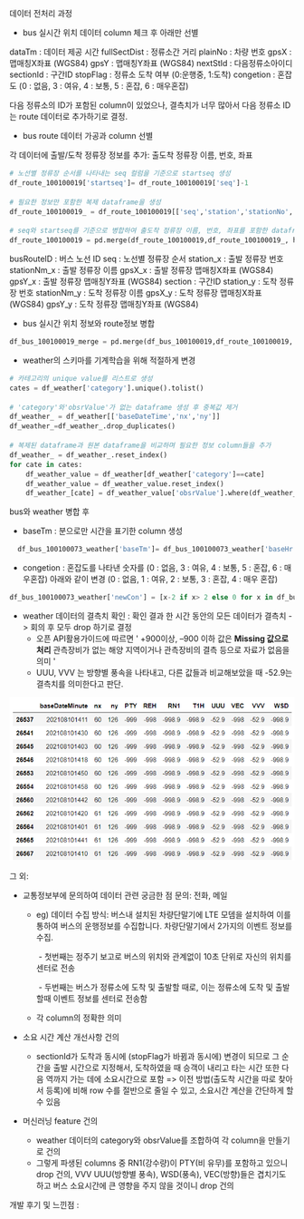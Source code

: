 데이터 전처리 과정
- bus 실시간 위치 데이터 column 체크 후 아래만 선별

dataTm : 데이터 제공 시간
fullSectDist : 정류소간 거리
plainNo : 차량 번호
gpsX : 맵매칭X좌표 (WGS84)
gpsY : 맵매칭Y좌표 (WGS84)
nextStId : 다음정류소아이디
sectionId : 구간ID
stopFlag : 정류소 도착 여부 (0:운행중, 1:도착)
congetion : 혼잡도 (0 : 없음, 3 : 여유, 4 : 보통, 5 : 혼잡, 6 : 매우혼잡)

다음 정류소의 ID가 포함된 column이 있었으나, 결측치가 너무 많아서 다음 정류소 ID는 route 데이터로 추가하기로 결정.



   - bus route 데이터 가공과 column 선별

각 데이터에 출발/도착 정류장 정보를 추가: 출도착 정류장 이름, 번호, 좌표

```python
# 노선별 정류장 순서를 나타내는 seq 컬럼을 기준으로 startseq 생성
df_route_100100019['startseq']= df_route_100100019['seq']-1

# 필요한 정보만 포함한 복제 dataframe을 생성
df_route_100100019_ = df_route_100100019[['seq','station','stationNo','stationNm','gpsX','gpsY']]

# seq와 startseq를 기준으로 병합하여 출도착 정류장 이름, 번호, 좌표를 포함한 dataframe 생성
df_route_100100019 = pd.merge(df_route_100100019,df_route_100100019_, how='left', left_on='startseq', right_on='seq')
```

busRouteID : 버스 노선 ID
seq : 노선별 정류장 순서
station_x : 출발 정류장 번호
stationNm_x : 출발 정류장 이름
gpsX_x : 출발 정류장 맵매칭X좌표 (WGS84)
gpsY_x  : 출발 정류장 맵매칭Y좌표 (WGS84)
section : 구간ID
station_y : 도착 정류장 번호
stationNm_y : 도착 정류장 이름
gpsX_y : 도착 정류장 맵매칭X좌표 (WGS84)
gpsY_y  : 도착 정류장 맵매칭Y좌표 (WGS84)



- bus 실시간 위치 정보와 route정보 병합

```python
df_bus_100100019_merge = pd.merge(df_bus_100100019,df_route_100100019, how='left', left_on='sectionId', right_on='section')
```



- weather의 스키마를 기계학습을 위해 적절하게 변경

```python
# 카테고리의 unique value를 리스트로 생성
cates = df_weather['category'].unique().tolist()

# 'category'와'obsrValue'가 없는 dataframe 생성 후 중복값 제거
df_weather_ = df_weather[['baseDateTime','nx','ny']]
df_weather_=df_weather_.drop_duplicates()

# 복제된 dataframe과 원본 dataframe을 비교하며 필요한 정보 column들을 추가
df_weather_ = df_weather_.reset_index()
for cate in cates:
    df_weather_value = df_weather[df_weather['category']==cate]
    df_weather_value = df_weather_value.reset_index()
    df_weather_[cate] = df_weather_value['obsrValue'].where(df_weather_value['baseDateTime']==df_weather_['baseDateTime'], 'error')
```



bus와 weather 병합 후

- baseTm : 분으로만 시간을 표기한 column 생성
```python
  df_bus_100100073_weather['baseTm']= df_bus_100100073_weather['baseHr']*60 + df_bus_100100073_weather['baseMn']
```

- congetion :  혼잡도를 나타낸 숫자를 (0 : 없음, 3 : 여유, 4 : 보통, 5 : 혼잡, 6 : 매우혼잡) 아래와 같이 변경 (0 : 없음, 1 : 여유, 2 : 보통, 3 : 혼잡, 4 : 매우 혼잡)
```python
df_bus_100100073_weather['newCon'] = [x-2 if x> 2 else 0 for x in df_bus_100100073_weather['congetion']]
```

- weather 데이터의 결측치 확인 : 확인 결과 한 시간 동안의 모든 데이터가 결측치 -> 회의 후 모두 drop 하기로 결정
  - 오픈 API활용가이드에 따르면 '  +900이상, –900 이하 값은 **Missing 값으로 처리**  관측장비가 없는 해양 지역이거나 관측장비의 결측 등으로 자료가 없음을 의미  '
  - UUU, VVV 는 방향별 풍속을 나타내고, 다른 값들과 비교해보았을 때 -52.9는 결측치를 의미한다고 판단.

![image-20210819134920654](210819전처리설명추가.assets/image-20210819134920654.png)


그 외: 

 - 교통정보부에 문의하여 데이터 관련 궁금한 점 문의: 전화, 메일 

    - eg) 데이터 수집 방식: 버스내 설치된 차량단말기에 LTE 모뎀을 설치하여 이를 통하여 버스의 운행정보를 수집합니다. 차량단말기에서 2가지의 이벤트 정보를 수집.

      ​     \- 첫번째는 정주기 보고로 버스의 위치와 관계없이 10초 단위로 자신의 위치를 센터로 전송

      ​     \- 두번째는 버스가 정류소에 도착 및 출발할 때로, 이는 정류소에 도착 및 출발할때 이벤트 정보를 센터로 전송함

   - 각 column의 정확한 의미

 - 소요 시간 계산 개선사항 건의

    - sectionId가 도착과 동시에 (stopFlag가 바뀜과 동시에) 변경이 되므로 그 순간을 출발 시간으로 지정해서, 도착하였을 때 승객이 내리고 타는 시간 또한 다음 역까지 가는 데에 소요시간으로 포함 => 이전 방법(출도착 시간을 따로 찾아서 등록)에 비해 row 수를 절반으로 줄일 수 있고, 소요시간 계산을 간단하게 할 수 있음

- 머신러닝 feature 건의

  - weather 데이터의 category와 obsrValue를 조합하여 각 column을 만들기로 건의
  - 그렇게 파생된 columns 중 RN1(강수량)이 PTY(비 유무)를 포함하고 있으니 drop 건의, VVV UUU(방향별 풍속), WSD(풍속), VEC(방향)들은 겹치기도 하고 버스 소요시간에 큰 영향을 주지 않을 것이니 drop 건의



개발 후기 및 느낀점 : 

